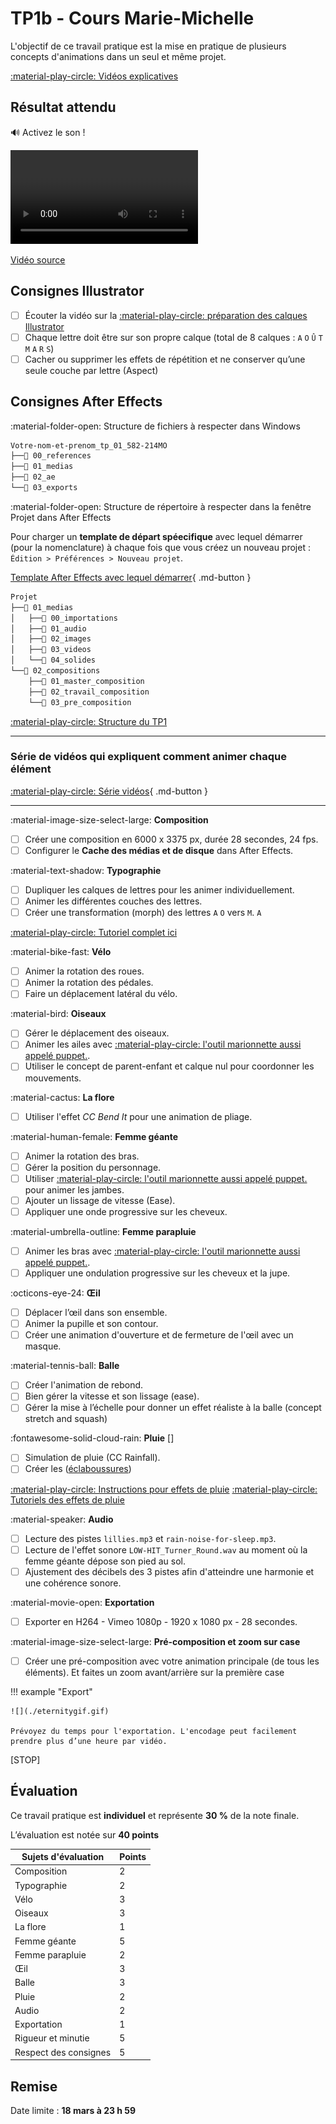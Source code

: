 # TP1b - Cours Marie-Michelle

L'objectif de ce travail pratique est la mise en pratique de plusieurs concepts d'animations dans un seul et même projet.

[:material-play-circle: Vidéos explicatives](https://cmontmorency365-my.sharepoint.com/:f:/g/personal/jfcartier_cmontmorency_qc_ca/EmYf95dLBS5Li0JrYAS16eABixvjjWE4XxmiQLmXdeyxHQ?e=QbrUba)

## Résultat attendu

:loud_sound: Activez le son !

![type:video](./resultat-final.webm)

[Vidéo source](https://cmontmorency365.sharepoint.com/:v:/s/TIM-582214-Animation2d77/EZigptqxGDFLuqCp7ZnqNOABc1tS5Zxa7Dpmn7x8RFDNQw?e=G9oOu8)

## Consignes Illustrator

- [ ] Écouter la vidéo sur la [:material-play-circle: préparation des calques Illustrator](https://cmontmorency365.sharepoint.com/:v:/s/TIM-582214-Animation2d77/EV2wGhwKjstFn8bKoaa8oRkBV48akJFPByqmxeXwjBsTPw?e=5QAPKf)
- [ ] Chaque lettre doit être sur son propre calque (total de 8 calques : `A` `O` `Û` `T` `M` `A` `R` `S`)
- [ ] Cacher ou supprimer les effets de répétition et ne conserver qu’une seule couche par lettre (Aspect)

## Consignes After Effects

:material-folder-open: Structure de fichiers à respecter dans Windows
 
```txt
Votre-nom-et-prenom_tp_01_582-214MO
├──📁 00_references
├──📁 01_medias
├──📁 02_ae
└──📁 03_exports
```

:material-folder-open: Structure de répertoire à respecter dans la fenêtre Projet dans  After Effects

Pour charger un **template de départ spéecifique** avec lequel démarrer (pour la nomenclature) à chaque fois que vous créez un nouveau projet : `Édition > Préférences > Nouveau projet`.

[Template After Effects avec lequel démarrer](./template_ae_VEUILLEZ_RENOMMER_LE_NOM_DU_FICHIER.aep){ .md-button }


```txt
Projet
├──📁 01_medias
│   ├──📁 00_importations
│   ├──📁 01_audio
│   ├──📁 02_images
│   ├──📁 03_videos
│   └──📁 04_solides
└──📁 02_compositions
    ├──📁 01_master_composition
    ├──📁 02_travail_composition
    └──📁 03_pre_composition
```

[:material-play-circle: Structure du TP1](https://cmontmorency365-my.sharepoint.com/:v:/g/personal/jfcartier_cmontmorency_qc_ca/EXgd3wK3UlpPspLnM0pzJ2IBbdq6yfup9bnFUU_NaBmBHw?nav=eyJyZWZlcnJhbEluZm8iOnsicmVmZXJyYWxBcHAiOiJPbmVEcml2ZUZvckJ1c2luZXNzIiwicmVmZXJyYWxBcHBQbGF0Zm9ybSI6IldlYiIsInJlZmVycmFsTW9kZSI6InZpZXciLCJyZWZlcnJhbFZpZXciOiJNeUZpbGVzTGlua0NvcHkifX0&e=WOI9CE)



---

### Série de vidéos qui expliquent comment animer chaque élément
[:material-play-circle: Série vidéos](https://cmontmorency365-my.sharepoint.com/:f:/g/personal/mariem_ouellet_cmontmorency_qc_ca/EgybxTn_yPZOjqSFZPq5X50B8m31-oq9Xoo6TyDrWzet-A?e=7Whj3l){ .md-button }

---





:material-image-size-select-large: **Composition**

- [ ] Créer une composition en 6000 x 3375 px, durée 28 secondes, 24 fps.
- [ ] Configurer le **Cache des médias et de disque** dans After Effects.

:material-text-shadow: **Typographie**

- [ ] Dupliquer les calques de lettres pour les animer individuellement.
- [ ] Animer les différentes couches des lettres.
- [ ] Créer une transformation (morph) des lettres `A` `O` vers `M`. `A` 

[:material-play-circle: Tutoriel complet ici](https://cmontmorency365-my.sharepoint.com/:f:/g/personal/mariem_ouellet_cmontmorency_qc_ca/EnA0d_kwlWhJr9W7tZHYcYIByODsFLMSKkAeA0l7mIcD0A?e=AVtdC1)


:material-bike-fast: **Vélo** 

- [ ] Animer la rotation des roues.
- [ ] Animer la rotation des pédales.
- [ ] Faire un déplacement latéral du vélo.

:material-bird: **Oiseaux** 

- [ ] Gérer le déplacement des oiseaux.
- [ ] Animer les ailes avec [:material-play-circle: l'outil marionnette aussi appelé puppet.](https://cmontmorency365-my.sharepoint.com/:f:/g/personal/mariem_ouellet_cmontmorency_qc_ca/EozVxmm8f-VKqI01EIFsRmABxEMI2Qfu6KBk-I8bXy-V0A?e=86FdbZ). 
- [ ] Utiliser le concept de parent-enfant et calque nul pour coordonner les mouvements.

:material-cactus: **La flore** 

- [ ] Utiliser l'effet _CC Bend It_ pour une animation de pliage.

:material-human-female: **Femme géante** 
 
- [ ] Animer la rotation des bras.
- [ ] Gérer la position du personnage.
- [ ] Utiliser [:material-play-circle: l'outil marionnette aussi appelé puppet.](https://cmontmorency365-my.sharepoint.com/:f:/g/personal/mariem_ouellet_cmontmorency_qc_ca/EozVxmm8f-VKqI01EIFsRmABxEMI2Qfu6KBk-I8bXy-V0A?e=86FdbZ) pour animer les jambes.
- [ ] Ajouter un lissage de vitesse (Ease).
- [ ] Appliquer une onde progressive sur les cheveux.

:material-umbrella-outline: **Femme parapluie** 

- [ ] Animer les bras avec [:material-play-circle: l'outil marionnette aussi appelé puppet.](https://cmontmorency365-my.sharepoint.com/:f:/g/personal/mariem_ouellet_cmontmorency_qc_ca/EozVxmm8f-VKqI01EIFsRmABxEMI2Qfu6KBk-I8bXy-V0A?e=86FdbZ).
- [ ] Appliquer une ondulation progressive sur les cheveux et la jupe.

:octicons-eye-24: **Œil** 

- [ ] Déplacer l’œil dans son ensemble.
- [ ] Animer la pupille et son contour.
- [ ] Créer une animation d'ouverture et de fermeture de l'œil avec un masque.

:material-tennis-ball: **Balle** 

- [ ] Créer l'animation de rebond.
- [ ] Bien gérer la vitesse et son lissage (ease).
- [ ] Gérer la mise à l’échelle pour donner un effet réaliste à la balle (concept stretch and squash)

:fontawesome-solid-cloud-rain: **Pluie** []

- [ ] Simulation de pluie (CC Rainfall).
- [ ] Créer les ([éclaboussures](../08_effets.md))

[:material-play-circle: Instructions pour effets de pluie](https://cmontmorency365-my.sharepoint.com/:v:/r/personal/flpilote_cmontmorency_qc_ca/Documents/01_cours/01_college/cours_animation_2d/tp/01_tp_illustrator_ae/tp2/04_pluie/01_pluie.mp4)
[:material-play-circle: Tutoriels des effets de pluie](https://cmontmorency365-my.sharepoint.com/:f:/g/personal/mariem_ouellet_cmontmorency_qc_ca/Eg7a8mRtCjBDkTKcg71_dB8BisRLai2zBZgmbyCRw6Akpw?e=UzqIUy)

:material-speaker: **Audio** 

- [ ] Lecture des pistes `lillies.mp3` et `rain-noise-for-sleep.mp3`.
- [ ] Lecture de l'effet sonore `LOW-HIT_Turner_Round.wav` au moment où la femme géante dépose son pied au sol.
- [ ] Ajustement des décibels des 3 pistes afin d'atteindre une harmonie et une cohérence sonore.

:material-movie-open: **Exportation**  

- [ ] Exporter en H264 - Vimeo 1080p - 1920 x 1080 px - 28 secondes.


:material-image-size-select-large: **Pré-composition et zoom sur case**

- [ ] Créer une pré-composition avec votre animation principale (de tous les éléments). Et faites un zoom avant/arrière sur la première case



!!! example "Export"

    ![](./eternitygif.gif)

    Prévoyez du temps pour l'exportation. L'encodage peut facilement prendre plus d’une heure par vidéo.

[STOP]

## Évaluation

Ce travail pratique est **individuel** et représente **30 %** de la note finale.

L’évaluation est notée sur **40 points**

| Sujets d'évaluation    | Points |
|------------------------|--------|
| Composition            | 2      |
| Typographie            | 2      |
| Vélo                   | 3      |
| Oiseaux                | 3      |
| La flore               | 1      |
| Femme géante           | 5      |
| Femme parapluie        | 2      |
| Œil                    | 3      |
| Balle                  | 3      |
| Pluie                  | 2      |
| Audio                  | 2      |
| Exportation            | 1      |
| Rigueur et minutie     | 5      |
| Respect des consignes  | 5      |

## Remise

Date limite : **18 mars à 23 h 59**
